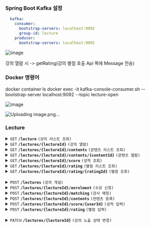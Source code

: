 ### Spring Boot Kafka 설정

``` yml
  kafka:
    consumer:
      bootstrap-servers: localhost:9092
      group-id: lecture
    producer:
      bootstrap-servers: localhost:9092
```

![image](https://user-images.githubusercontent.com/99159721/165893837-1ff0604c-d565-4c42-a5ce-3df4a227f256.png)


강의 열람 시 -> getRating(강의 별점 호출 Api 쪽에 Message 전송)

### Docker 명령어

docker container ls
docker exec -it
kafka-console-consumer.sh --bootstrap-server localhost:9092 --topic lecture-open

![image](https://user-images.githubusercontent.com/99159721/165893739-d8e42434-078d-4aa3-a432-bba12e0bb9aa.png)

![Uploading image.png…]()


### Lecture

<details>
  <summary>
    <code>GET</code> 
    <code><b>/lecture</b></code> 
    <code>(강의 리스트 조회)</code>
  </summary>

##### Header

> | name   | Description      | Required |
  > |--------|------------------|-----------|
> | `Authorization` |   사용자 인증 수단, 액세스 토큰 값     | O |
##### Responses

> | name   |  type      | Description      | Required |
  > |--------|------------|----------------|---|
> | `elements` |  Integer[]  | 강의ID 목록     | O |

</details>

<details>
  <summary>
    <code>GET</code> 
    <code><b>/lectures/{lectureId}</b></code> 
    <code>(강의 열람)</code>
  </summary>

##### Header

> | name   | Description      | Required |
> |--------|------------------|-----------|
> | `Authorization` |   사용자 인증 수단, 액세스 토큰 값     | O |
##### Parameters

> | name   |  type      | Description      | Required |
> |--------|------------|----------------|---|
> | `lectureId` |  Integer  | 강의 ID     | O |

##### Responses

> | name   |  type      | Description      | Required |
> |--------|------------|----------------|---|
> | `title` |  String  | 강의명     | O |
> | `location` |  String  | 강의 장소     | O |

</details>

<details>
  <summary>
    <code>GET</code> 
    <code><b>/lectures/{lectureId}/contents</b></code> 
    <code>(콘텐츠 리스트 조회)</code>
  </summary>

##### Header

> | name   | Description      | Required |
> |--------|------------------|-----------|
> | `Authorization` |   사용자 인증 수단, 액세스 토큰 값     | O |
##### Responses

> | name   |  type      | Description      | Required |
> |--------|------------|----------------|---|
> | `elements` |  Integer[]  | 콘텐츠 ID 목록     | O |

</details>



<details>
  <summary>
    <code>GET</code> 
    <code><b>/lectures/{lectureId}/contents/{contentId}</b></code> 
    <code>(콘텐츠 열람)</code>
  </summary>

##### Header

> | name   | Description      | Required |
> |--------|------------------|-----------|
> | `Authorization` |   사용자 인증 수단, 액세스 토큰 값     | O |
##### Responses

> | name   |  type      | Description      | Required |
> |--------|------------|----------------|---|
> | `content` |  String  | 콘텐츠     | O |
> | `examYn` |  String  | 시험유무     |  |

</details>

<details>
  <summary>
    <code>GET</code> 
    <code><b>/lectures/{lectureId}/score</b></code> 
    <code>(성적 조회)</code>
  </summary>

##### Header

> | name   | Description      | Required |
> |--------|------------------|-----------|
> | `Authorization` |   사용자 인증 수단, 액세스 토큰 값     | O |
##### Responses

> | name   |  type      | Description      | Required |
> |--------|------------|----------------|---|
> | `score` |  String  | 성적     | O |
> | `comment` |  String  | 코멘트     |  |

</details>


<details>
  <summary>
    <code>GET</code> 
    <code><b>/lectures/{lectureId}/rating</b></code> 
    <code>(별점 리스트 조회)</code>
  </summary>

##### Header

> | name   | Description      | Required |
> |--------|------------------|-----------|
> | `Authorization` |   사용자 인증 수단, 액세스 토큰 값     | O |
##### Responses

> | name   |  type      | Description      | Required |
> |--------|------------|----------------|---|
> | `elements` |  Integer[]  | 별점 ID 목록    | O |
> | `average_rating` |  String  | 별점 평균     |  |

</details>


<details>
  <summary>
    <code>GET</code> 
    <code><b>/lectures/{lectureId}/rating/{ratingId}</b></code> 
    <code>(별점 조회)</code>
  </summary>

##### Header

> | name   | Description      | Required |
> |--------|------------------|-----------|
> | `Authorization` |   사용자 인증 수단, 액세스 토큰 값     | O |
##### Responses

> | name   |  type      | Description      | Required |
> |--------|------------|----------------|---|
> | `rating` |  Float  | 별점     | O |
> | `comment` |  String  | 코멘트     |  |

</details>

<br>

<details>
  <summary>
    <code>POST</code> 
    <code><b>/lectures</b></code> 
    <code>(강의 개설)</code>
  </summary>

##### Header

> | name | Description      | Required |
------|--------|------------------|-----------|
> | `Authorization`  |   사용자 인증 수단, 액세스 토큰 값     | O |
##### Parameters

> | name |  type      | Description      | Required |
------|--------|------------|----------------|---|
> | `title`  |  String  | 강의명     | O |
> | `location`  |  String  | 강의장소     |  |

##### Responses

> | name           |  type      | Description      | Required |
----------------|--------|------------|----------------|---|
> | `lectureId` |  Integer  | 강의 ID     | O |

</details>


<details>
  <summary>
    <code>POST</code> 
    <code><b>/lectures/{lectureId}/enrolment</b></code> 
    <code>(수강 신청)</code>
  </summary>

##### Header

> | name   | Description      | Required |
> |--------|------------------|-----------|
> | `Authorization` |   사용자 인증 수단, 액세스 토큰 값     | O |
##### Parameters

> | name   |  type      | Description      | Required |
> |--------|------------|----------------|---|
> | `userId` |  Integer  | 회원 ID     | O |

##### Responses

> | name   |  type      | Description      | Required |
> |--------|------------|----------------|---|
> | `enrolmentId` |  Integer  | 수강신청 ID     | O |

</details>

<details>
  <summary>
    <code>POST</code> 
    <code><b>/lectures/{lectureId}/matching</b></code> 
    <code>(강사 매칭)</code>
  </summary>

##### Header

> | name   | Description      | Required |
> |--------|------------------|-----------|
> | `Authorization` |   사용자 인증 수단, 액세스 토큰 값     | O |
##### Parameters

> | name   |  type      | Description      | Required |
> |--------|------------|----------------|---|
> | `lectureId` |  Integer  | 강의 ID     | O |
> | `userId` |  Integer  | 강사 회원 ID     | O |

##### Responses

> | name   |  type      | Description      | Required |
> |--------|------------|----------------|---|
> | `matchingId` |  Integer  | 매칭 ID     | O |

</details>

<details>
  <summary>
    <code>POST</code> 
    <code><b>/lectures/{lectureId}/contents</b></code> 
    <code>(컨텐츠 등록)</code>
  </summary>

##### Header

> | name   | Description      | Required |
> |--------|------------------|-----------|
> | `Authorization` |   사용자 인증 수단, 액세스 토큰 값     | O |
##### Parameters

> | name   |  type      | Description      | Required |
> |--------|------------|----------------|---|
> | `content` |  String  | 컨텐츠     | O |
> | `examYn` |  String  | 시험유무     |  |

##### Responses

> | name   |  type      | Description      | Required |
> |--------|------------|----------------|---|
> | `contentId` |  Integer  | 콘텐츠 ID     | O |

</details>

<details>
  <summary>
    <code>POST</code> 
    <code><b>/lectures/{lectureId}/score/{userId}</b></code> 
    <code>(성적 입력)</code>
  </summary>

##### Header

> | name   | Description      | Required |
> |--------|------------------|-----------|
> | `Authorization` |   사용자 인증 수단, 액세스 토큰 값     | O |
##### Parameters

> | name   |  type      | Description      | Required |
> |--------|------------|----------------|---|
> | `score` |  String  | 성적     | O |
> | `comment` |  String  | 코멘트     |  |

##### Responses

> | name   |  type      | Description      | Required |
> |--------|------------|----------------|---|
> | `scoreId` |  Integer  | 성적 ID     | O |

</details>

<details>
  <summary>
    <code>POST</code> 
    <code><b>/lectures/{lectureId}/rating</b></code> 
    <code>(별점 입력)</code>
  </summary>

##### Header

> | name   | Description      | Required |
> |--------|------------------|-----------|
> | `Authorization` |   사용자 인증 수단, 액세스 토큰 값     | O |
##### Parameters

> | name   |  type      | Description      | Required |
> |--------|------------|----------------|---|
> | `rating` |  Float  | 별점     | O |
> | `comment` |  String  | 코멘트     |  |

##### Responses

> | name   |  type      | Description      | Required |
> |--------|------------|----------------|---|
> | `ratingId` |  Integer  | 별점 ID     | O |

</details>

<br>

<details>
  <summary>
    <code>PATCH</code> 
    <code><b>/lectures/{lectureId}</b></code> 
    <code>(강의 노출 상태 변경)</code>
  </summary>

##### Header

> | name   | Description      | Required |
> |--------|------------------|-----------|
> | `Authorization` |   사용자 인증 수단, 액세스 토큰 값     | O |
##### Parameters

> | name   |  type      | Description      | Required |
> |--------|------------|----------------|---|
> | `lectureId` |  Integer  | 강의 ID     | O |

##### Responses

> | name   |  type      | Description      | Required |
> |--------|------------|----------------|---|
> | `exposedYn` |  String  | 강의 노출 유무  | O |

</details>
